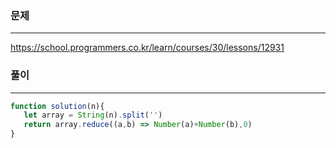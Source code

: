 ### 문제
----
https://school.programmers.co.kr/learn/courses/30/lessons/12931

### 풀이
----
```jsx
function solution(n){
   let array = String(n).split('')
   return array.reduce((a,b) => Number(a)+Number(b),0)
}
```
